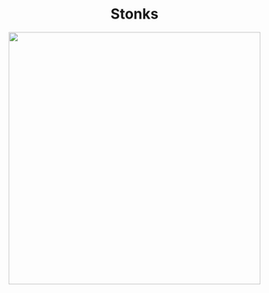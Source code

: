 <h1 align="center">Stonks</h1>
<p align="center">
  <img src="https://i.imgur.com/EFqRbev.png" height=500px>
</p>
